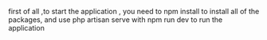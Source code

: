 first of all ,to start the application , you need to npm install to install all of the packages, and use php artisan serve with npm run dev to run the application